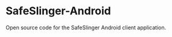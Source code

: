 SafeSlinger-Android
===================

Open source code for the SafeSlinger Android client application.
